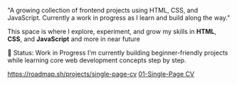 "A growing collection of frontend projects using HTML, CSS, and JavaScript. Currently a work in progress as I learn and build along the way."

This space is where I explore, experiment, and grow my skills in **HTML**, **CSS**, and **JavaScript** and more in near future

🚧 Status: Work in Progress
I'm currently building beginner-friendly projects while learning core web development concepts step by step.

https://roadmap.sh/projects/single-page-cv
<a href="https://github.com/19dishy/FRONTEND/tree/main/01-Single-Page%20CV">01-Single-Page CV</a>

